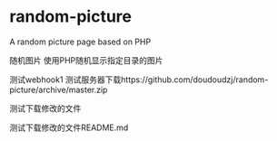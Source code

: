 # random-picture
A random picture page based on PHP

随机图片
使用PHP随机显示指定目录的图片

测试webhook1
测试服务器下载https://github.com/doudoudzj/random-picture/archive/master.zip

测试下载修改的文件

测试下载修改的文件README.md
